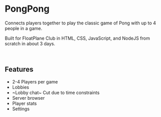 # PongPong

Connects players together to play the classic game of Pong with up to 4 people in a game.

Built for FloatPlane Club in HTML, CSS, JavaScript, and NodeJS from scratch in about 3 days.

&nbsp;

## Features

- 2-4 Players per game
- Lobbies
- ~Lobby chat~ Cut due to time constraints
- Server browser
- Player stats
- Settings
